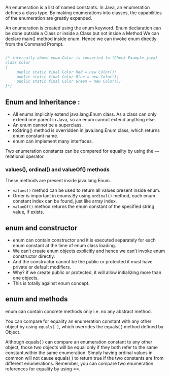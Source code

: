 An enumeration is a list of named constants.
In Java, an enumeration defines a class type.
By making enumerations into classes, the capabilities of the enumeration are greatly expanded.

An enumeration is created using the enum keyword.
Enum declaration can be done outside a Class or inside a Class but not inside a Method
We can declare main() method inside enum. Hence we can invoke enum directly from the Command Prompt.
```java

/* internally above enum Color is converted to (Check Example.java)
class Color
{
     public static final Color Red = new Color();
     public static final Color Blue = new Color();
     public static final Color Green = new Color();
}*/
```

## Enum and Inheritance :
- All enums implicitly extend java.lang.Enum class. As a class can only extend one parent in Java,
so an enum cannot extend anything else.
- An enum cannot be a superclass.
- toString() method is overridden in java.lang.Enum class, which returns enum constant name.
- enum can implement many interfaces.

Two enumeration constants can be compared for equality by using the `== `relational operator.

### values(), ordinal() and valueOf() methods
These methods are present inside java.lang.Enum.
- `values()` method can be used to return all values present inside enum.
- Order is important in enums.By using `ordinal()` method, each enum constant index can be found,
just like array index.
- `valueOf()` method returns the enum constant of the specified string value, if exists.

## enum and constructor 
- enum can contain constructor and it is executed separately for each enum constant at the time
of enum class loading.
- We can’t create enum objects explicitly and hence we can’t invoke enum constructor directly.
- And the constructor cannot be the public or protected it must have private or default modifiers.
- Why? if we create public or protected, it will allow initializing more than one objects.
- This is totally against enum concept.

## enum and methods
enum can contain concrete methods only i.e. no any abstract method.

You can compare for equality an enumeration constant with any other object by using `equals( )`, which overrides the equals( ) method defined by Object.

Although equals( ) can compare an enumeration constant to any other object, those two objects
will be equal only if they both refer to the same constant,within the same enumeration.
Simply having ordinal values in common will not cause equals( ) to return true if the two constants are from different enumerations. Remember, you can compare two enumeration references for equality by using ==.

